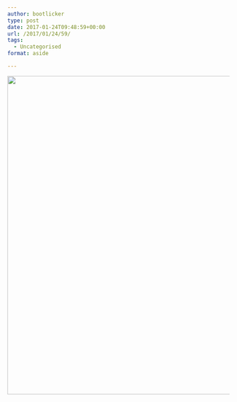 ```yaml
---
author: bootlicker
type: post
date: 2017-01-24T09:48:59+00:00
url: /2017/01/24/59/
tags:
  - Uncategorised
format: aside

---
```

<img class="size-full wp-image-60 aligncenter" src="http://bootlicker.doubledashgames.com/wp-content/uploads/2017/01/liberals-free-speech-fascists.jpg" alt="" width="634" height="720" srcset="http://bootlicker.doubledashgames.com/wp-content/uploads/2017/01/liberals-free-speech-fascists.jpg 634w, http://bootlicker.doubledashgames.com/wp-content/uploads/2017/01/liberals-free-speech-fascists-264x300.jpg 264w, http://bootlicker.doubledashgames.com/wp-content/uploads/2017/01/liberals-free-speech-fascists-620x704.jpg 620w" sizes="(max-width: 634px) 100vw, 634px" />
